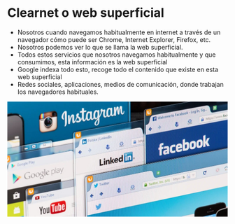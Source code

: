 # Clearnet o web superficial

- Nosotros cuando navegamos habitualmente en internet a través de un navegador cómo puede ser Chrome, Internet Explorer, Firefox, etc.
- Nosotros podemos ver lo que se llama la web superficial.
- Todos estos servicios que nosotros navegamos habitualmente  y que consumimos, esta información es la web superficial
- Google indexa todo esto, recoge todo el contenido que existe en esta web superficial 
- Redes sociales, aplicaciones, medios de comunicación, donde trabajan los navegadores habituales.

![](img/2022-11-06-23-09-05.png)